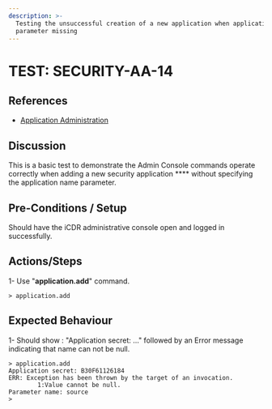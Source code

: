 ```yaml
---
description: >-
  Testing the unsuccessful creation of a new application when application name
  parameter missing
---
```


# TEST: SECURITY-AA-14

## References

* [Application Administration](./)

## Discussion

This is a basic test to demonstrate the Admin Console commands operate correctly when adding a new security application **** without specifying the application name parameter.

## Pre-Conditions / Setup

Should have the iCDR administrative console open and logged in successfully.

## Actions/Steps

1- Use "**application.add**" command.

```
> application.add
```

## Expected Behaviour

1- Should show : "Application secret: ..." followed by an Error message indicating that name can not be null.

```
> application.add
Application secret: B30F61126184
ERR: Exception has been thrown by the target of an invocation.
        1:Value cannot be null.
Parameter name: source
>
```
